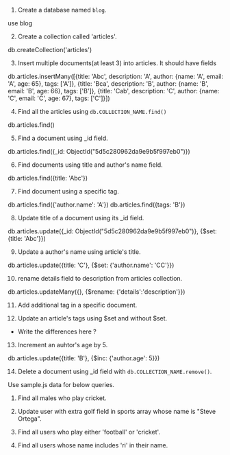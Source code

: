 1. Create a database named `blog`.

use blog

2. Create a collection called 'articles'.

db.createCollection('articles')

3. Insert multiple documents(at least 3) into articles. It should have fields

db.articles.insertMany([{title: 'Abc', description: 'A', author: {name: 'A', email: 'A', age: 65}, tags: ['A']},
{title: 'Bca', description: 'B', author: {name: 'B', email: 'B', age: 66}, tags: ['B']},
 {title: 'Cab', description: 'C', author: {name: 'C', email: 'C', age: 67}, tags: ['C']}])

4. Find all the articles using `db.COLLECTION_NAME.find()`

db.articles.find()

5. Find a document using _id field.

db.articles.find({_id: ObjectId("5d5c280962da9e9b5f997eb0")})

6. Find documents using title and author's name field.

db.articles.find({title: 'Abc'})

7. Find document using a specific tag.

db.articles.find({'author.name': 'A'})
db.articles.find({tags: 'B'})

8. Update title of a document using its _id field.

db.articles.update({_id: ObjectId("5d5c280962da9e9b5f997eb0")}, {$set: {title: 'Abc'}})

9. Update a author's name using article's title.

db.articles.update({title: 'C'}, {$set: {'author.name': 'CC'}})

10. rename details field to description from articles collection. 

db.articles.updateMany({}, {$rename: {'details':'description'}})

11. Add additional tag in a specific document.



12. Update an article's tags using $set and without $set.
  - Write the differences here ?

13. Increment an auhtor's age by 5.  

db.articles.update({title: 'B'}, {$inc: {'author.age': 5}})



14. Delete a document using _id field with `db.COLLECTION_NAME.remove()`.

Use sample.js data for below queries.

1. Find all males who play cricket.

2. Update user with extra golf field in sports array whose name is "Steve Ortega".

3. Find all users who play either 'football' or 'cricket'.

4. Find all users whose name includes 'ri' in their name.
